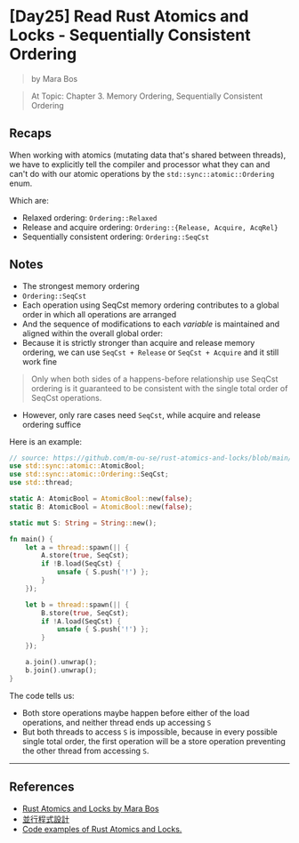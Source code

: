 # [Day25] Read Rust Atomics and Locks - Sequentially Consistent Ordering

> by Mara Bos

> At Topic: Chapter 3. Memory Ordering, Sequentially Consistent Ordering

## Recaps

When working with atomics (mutating data that's shared between threads), we have to explicitly tell the compiler and processor what they can and can't do with our atomic operations by the `std::sync::atomic::Ordering` enum.

Which are:

- Relaxed ordering: `Ordering::Relaxed`
- Release and acquire ordering: `Ordering::{Release, Acquire, AcqRel}`
- Sequentially consistent ordering: `Ordering::SeqCst`

## Notes

- The strongest memory ordering
- `Ordering::SeqCst`
- Each operation using SeqCst memory ordering contributes to a global order in which all operations are arranged
- And the sequence of modifications to each *variable* is maintained and aligned within the overall global order:
- Because it is strictly stronger than acquire and release memory ordering, we can use `SeqCst + Release` or `SeqCst + Acquire` and it still work fine

> Only when both sides of a happens-before relationship use SeqCst ordering is it guaranteed to be consistent with the single total order of SeqCst operations.

- However, only rare cases need `SeqCst`, while acquire and release ordering suffice

Here is an example:

```rust
// source: https://github.com/m-ou-se/rust-atomics-and-locks/blob/main/examples/ch3-10-seqcst.rs
use std::sync::atomic::AtomicBool;
use std::sync::atomic::Ordering::SeqCst;
use std::thread;

static A: AtomicBool = AtomicBool::new(false);
static B: AtomicBool = AtomicBool::new(false);

static mut S: String = String::new();

fn main() {
    let a = thread::spawn(|| {
        A.store(true, SeqCst);
        if !B.load(SeqCst) {
            unsafe { S.push('!') };
        }
    });

    let b = thread::spawn(|| {
        B.store(true, SeqCst);
        if !A.load(SeqCst) {
            unsafe { S.push('!') };
        }
    });

    a.join().unwrap();
    b.join().unwrap();
}
```

The code tells us:

- Both store operations maybe happen before either of the load operations, and neither thread ends up accessing `S`
- But both threads to access `S` is impossible, because in every possible single total order, the first operation will be a store operation preventing the other thread from accessing `S`.

---

## References

- [Rust Atomics and Locks by Mara Bos](https://marabos.nl/atomics/)
- [並行程式設計](https://hackmd.io/@sysprog/concurrency/https%3A%2F%2Fhackmd.io%2F%40sysprog%2FS1AMIFt0D)
- [Code examples of Rust Atomics and Locks.](https://github.com/m-ou-se/rust-atomics-and-locks)
